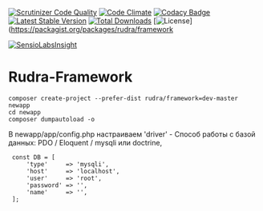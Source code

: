 [![Scrutinizer Code Quality](https://scrutinizer-ci.com/g/Jagepard/Rudra-Framework/badges/quality-score.png?b=master)](https://scrutinizer-ci.com/g/Jagepard/Rudra-Framework/?branch=master)
[![Code Climate](https://codeclimate.com/github/Jagepard/Rudra-Framework/badges/gpa.svg)](https://codeclimate.com/github/Jagepard/Rudra-Framework)
[![Codacy Badge](https://api.codacy.com/project/badge/Grade/5c72a592d6914a8abc2ac91b3212062d)](https://www.codacy.com/app/Jagepard/Rudra-Framework?utm_source=github.com&amp;utm_medium=referral&amp;utm_content=Jagepard/Rudra-Framework&amp;utm_campaign=Badge_Grade)
[![Latest Stable Version](https://poser.pugx.org/rudra/framework/v/stable)](https://packagist.org/packages/rudra/framework)
[![Total Downloads](https://poser.pugx.org/rudra/framework/downloads)](https://packagist.org/packages/rudra/framework)
[![License](https://poser.pugx.org/rudra/framework/license)](https://packagist.org/packages/rudra/framework

[![SensioLabsInsight](https://insight.sensiolabs.com/projects/3af6d532-ddb3-43b2-803c-3acac133488e/big.png)](https://insight.sensiolabs.com/projects/3af6d532-ddb3-43b2-803c-3acac133488e)
# Rudra-Framework

    composer create-project --prefer-dist rudra/framework=dev-master newapp
    cd newapp
    composer dumpautoload -o

В newapp/app/config.php настраиваем
'driver' - Способ работы с базой данных:
 PDO / Eloquent / mysqli или doctrine,
 
     const DB = [
         'type'     => 'mysqli',
         'host'     => 'localhost',
         'user'     => 'root',
         'password' => '',
         'name'     => '',
     ];
